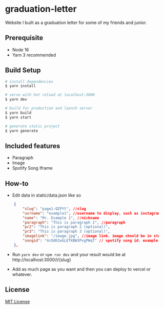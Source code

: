 # graduation-letter
Website I built as a graduation letter for some of my friends and junior.

## Prerequisite

* Node 16
* Yarn 3 recommended

## Build Setup

```bash
# install dependencies
$ yarn install

# serve with hot reload at localhost:3000
$ yarn dev

# build for production and launch server
$ yarn build
$ yarn start

# generate static project
$ yarn generate
```

## Included features

- Paragraph
- Image
- Spotify Song Iframe

## How-to

* Edit data in static/data.json like so

```json
    {
        "slug": "page1-QIPYt", //slug
        "usrname": "example1", //username to display, such as instagram handle
        "name": "Mr. Example 1", //nickname
        "paragraph": "This is paragraph 1", //paragraph
        "pr2": "This is paragraph 2 (optional)",
        "pr3": "This is paragraph 3 (optional)",
        "imagelink": "/image.jpg", //image link. image should be in static folder
        "songid": "4cOdK2wGLETKBW3PvgPWqT" // spotify song id. example: 4cOdK2wGLETKBW3PvgPWqT comes from https://open.spotify.com/track/4cOdK2wGLETKBW3PvgPWqT
    },
```

* Run `yarn dev` or `npm run dev` and your result would be at http://localhost:3000/l/{slug}

* Add as much page as you want and then you can deploy to vercel or whatever.

## License
[MIT License](https://github.com/gxjakkap/graduation-letter/blob/main/LICENSE.md)